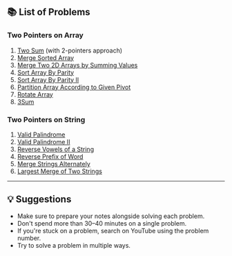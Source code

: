 ## 📚 List of Problems

### Two Pointers on Array
1. [Two Sum](https://leetcode.com/problems/two-sum/) (with 2-pointers approach)  
2. [Merge Sorted Array](https://leetcode.com/problems/merge-sorted-array)  
3. [Merge Two 2D Arrays by Summing Values](https://leetcode.com/problems/merge-two-2d-arrays-by-summing-values)  
4. [Sort Array By Parity](https://leetcode.com/problems/sort-array-by-parity)  
5. [Sort Array By Parity II](https://leetcode.com/problems/sort-array-by-parity-ii)  
6. [Partition Array According to Given Pivot](https://leetcode.com/problems/partition-array-according-to-given-pivot/)  
7. [Rotate Array](https://leetcode.com/problems/rotate-array/)  
8. [3Sum](https://leetcode.com/problems/3sum/)  

### Two Pointers on String
1. [Valid Palindrome](https://leetcode.com/problems/valid-palindrome/description/)  
2. [Valid Palindrome II](https://leetcode.com/problems/valid-palindrome-ii/description/)  
3. [Reverse Vowels of a String](https://leetcode.com/problems/reverse-vowels-of-a-string/description/)  
4. [Reverse Prefix of Word](https://leetcode.com/problems/reverse-prefix-of-word/description/)  
5. [Merge Strings Alternately](https://leetcode.com/problems/merge-strings-alternately/)  
6. [Largest Merge of Two Strings](https://leetcode.com/problems/largest-merge-of-two-strings/)  

---

## 💡 Suggestions

- Make sure to prepare your notes alongside solving each problem.  
- Don't spend more than 30–40 minutes on a single problem.  
- If you're stuck on a problem, search on YouTube using the problem number.  
- Try to solve a problem in multiple ways.
